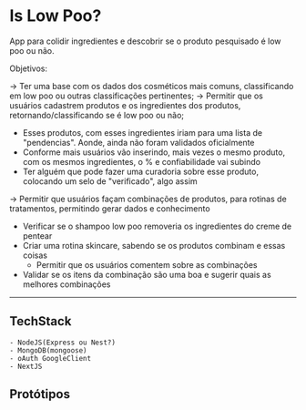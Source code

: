 # Is Low Poo?

App para colidir ingredientes e descobrir se o produto pesquisado é low poo ou não.

Objetivos:

→ Ter uma base com os dados dos cosméticos mais comuns, classificando em low poo ou outras classificações pertinentes;
→ Permitir que os usuários cadastrem produtos e os ingredientes dos produtos, retornando/classificando se é low poo ou não; 

- Esses produtos, com esses ingredientes iriam para uma lista de "pendencias". Aonde, ainda não foram validados oficialmente
- Conforme mais usuários vão inserindo, mais vezes o mesmo produto, com os mesmos ingredientes, o % e confiabilidade vai subindo
- Ter alguém que pode fazer uma curadoria sobre esse produto, colocando um selo de "verificado", algo assim

→ Permitir que usuários façam combinações de produtos, para rotinas de tratamentos, permitindo gerar dados e conhecimento

- Verificar se o shampoo low poo removeria os ingredientes do creme de pentear
- Criar uma rotina skincare, sabendo se os produtos combinam e essas coisas
    - Permitir que os usuários comentem sobre as combinações
- Validar se os itens da combinação são uma boa e sugerir quais as melhores combinações

--- 
## TechStack
    - NodeJS(Express ou Nest?)
    - MongoDB(mongoose)
    - oAuth GoogleClient
    - NextJS    

## Protótipos
